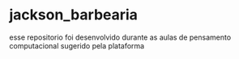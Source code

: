 # jackson_barbearia
esse repositorio foi desenvolvido durante as aulas de pensamento computacional  sugerido pela plataforma 
